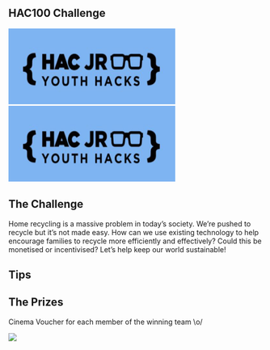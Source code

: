 ## HAC100 Challenge

<img src='YouthHackBlue.png' height="150" width="330" />
<img src='YouthHackBlue.png' height="150" width="330" />





## The Challenge

Home recycling is a massive problem in today’s society. We’re pushed to recycle but it’s not made easy. How can we use existing technology to help encourage families to recycle more efficiently and effectively? Could this be monetised or incentivised? Let’s help keep our world sustainable!

## Tips




## The Prizes
Cinema Voucher for each member of the winning team \o/

<img src='https://media.giphy.com/media/55bM8mirLn2zC/giphy.gif' height="auto" width="auto" />




